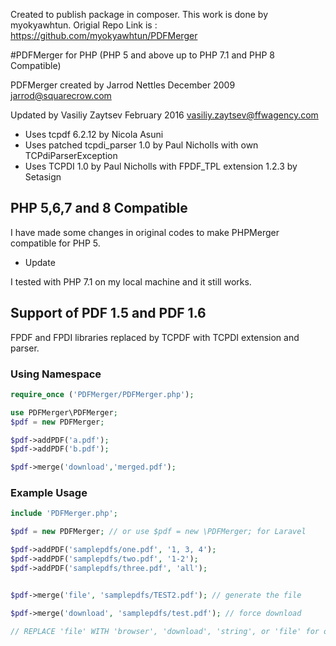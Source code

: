 Created to publish package in composer. This work is done by myokyawhtun. Origial Repo Link is :
https://github.com/myokyawhtun/PDFMerger

#PDFMerger for PHP (PHP 5 and above up to PHP 7.1 and PHP 8 Compatible)

PDFMerger created by Jarrod Nettles December 2009 jarrod@squarecrow.com

Updated by Vasiliy Zaytsev February 2016 vasiliy.zaytsev@ffwagency.com

- Uses tcpdf 6.2.12 by Nicola Asuni
- Uses patched tcpdi_parser 1.0 by Paul Nicholls with own TCPdiParserException
- Uses TCPDI 1.0 by Paul Nicholls with FPDF_TPL extension 1.2.3 by Setasign

## PHP 5,6,7 and 8 Compatible

I have made some changes in original codes to make PHPMerger compatible for PHP 5. 

- Update

I tested with PHP 7.1 on my local machine and it still works.

## Support of PDF 1.5 and PDF 1.6

FPDF and FPDI libraries replaced by TCPDF with TCPDI extension and parser.

### Using Namespace

```php
require_once ('PDFMerger/PDFMerger.php');

use PDFMerger\PDFMerger;
$pdf = new PDFMerger;

$pdf->addPDF('a.pdf');
$pdf->addPDF('b.pdf');

$pdf->merge('download','merged.pdf');
```

### Example Usage
```php
include 'PDFMerger.php';

$pdf = new PDFMerger; // or use $pdf = new \PDFMerger; for Laravel

$pdf->addPDF('samplepdfs/one.pdf', '1, 3, 4');
$pdf->addPDF('samplepdfs/two.pdf', '1-2');
$pdf->addPDF('samplepdfs/three.pdf', 'all');


$pdf->merge('file', 'samplepdfs/TEST2.pdf'); // generate the file

$pdf->merge('download', 'samplepdfs/test.pdf'); // force download

// REPLACE 'file' WITH 'browser', 'download', 'string', or 'file' for output options
```
